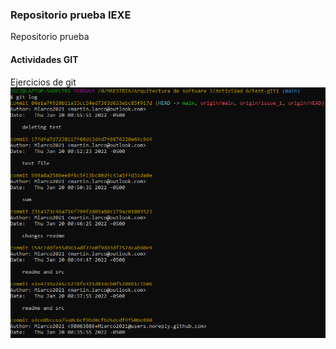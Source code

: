 ### Repositorio prueba IEXE 

Repositorio prueba 

#### Actividades GIT 

Ejercicios de git 
![](https://github.com/Mlarco2021/imagenes/blob/3b5873d9b0333d74d47790b1dbabc1c6aa5a540e/Screenshot_4.png)
